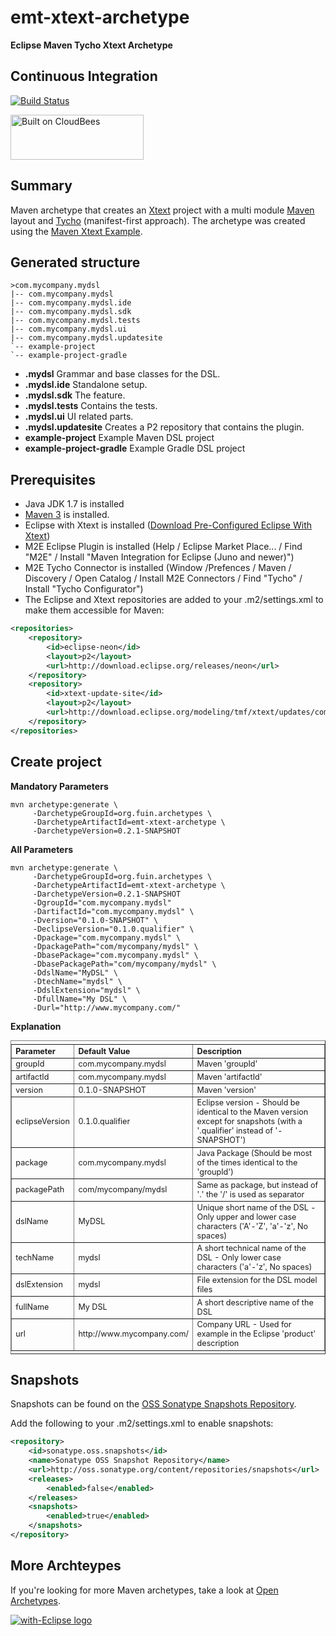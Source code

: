 emt-xtext-archetype
===================
__Eclipse Maven Tycho Xtext Archetype__

Continuous Integration   
----------------------

[![Build Status](https://fuin-org.ci.cloudbees.com/job/emt-xtext-archeytpe/badge/icon)](https://fuin-org.ci.cloudbees.com/job/emt-xtext-archeytpe/)

<a href="https://fuin-org.ci.cloudbees.com/job/emt-xtext-archeytpe"><img src="http://www.fuin.org/images/Button-Built-on-CB-1.png" width="213" height="72" border="0" alt="Built on CloudBees"/></a>

Summary
-------
Maven archetype that creates an [Xtext](http://www.eclipse.org/Xtext/ "Xtext") project with a multi module [Maven](http://maven.apache.org/ "Maven") layout and [Tycho](http://eclipse.org/tycho/ "Tycho") (manifest-first approach). The archetype was created using the [Maven Xtext Example](https://github.com/xtext/maven-xtext-example "Maven Xtext Example").

Generated structure
-------------------
```
>com.mycompany.mydsl
|-- com.mycompany.mydsl
|-- com.mycompany.mydsl.ide
|-- com.mycompany.mydsl.sdk
|-- com.mycompany.mydsl.tests
|-- com.mycompany.mydsl.ui
|-- com.mycompany.mydsl.updatesite
`-- example-project
`-- example-project-gradle
```

* __.mydsl__ Grammar and base classes for the DSL.
* __.mydsl.ide__ Standalone setup.
* __.mydsl.sdk__ The feature.
* __.mydsl.tests__ Contains the tests.
* __.mydsl.ui__ UI related parts.
* __.mydsl.updatesite__ Creates a P2 repository that contains the plugin.
* __example-project__ Example Maven DSL project
* __example-project-gradle__ Example Gradle DSL project

Prerequisites
-------------

* Java JDK 1.7 is installed
* [Maven 3](http://maven.apache.org/download.cgi#Installation "Apache Maven Installation") is installed.
* Eclipse with Xtext is installed ([Download Pre-Configured Eclipse With Xtext](http://www.eclipse.org/Xtext/download.html "Download Eclipse with Xtext"))
* M2E Eclipse Plugin is installed (Help / Eclipse Market Place... / Find "M2E" / Install "Maven Integration for Eclipse (Juno and newer)")  
* M2E Tycho Connector is installed (Window /Prefences / Maven / Discovery / Open Catalog / Install M2E Connectors / Find "Tycho" / Install "Tycho Configurator") 
* The Eclipse and Xtext repositories are added to your .m2/settings.xml to make them accessible for Maven:
```xml
<repositories>
    <repository>
        <id>eclipse-neon</id>
        <layout>p2</layout>
        <url>http://download.eclipse.org/releases/neon</url>
    </repository>
    <repository>
        <id>xtext-update-site</id>
        <layout>p2</layout>
        <url>http://download.eclipse.org/modeling/tmf/xtext/updates/composite/releases/</url>
    </repository>
</repositories>
```


Create project
--------------

**Mandatory Parameters**
```
mvn archetype:generate \
     -DarchetypeGroupId=org.fuin.archetypes \
     -DarchetypeArtifactId=emt-xtext-archetype \
     -DarchetypeVersion=0.2.1-SNAPSHOT
```

**All Parameters**
```
mvn archetype:generate \
     -DarchetypeGroupId=org.fuin.archetypes \
     -DarchetypeArtifactId=emt-xtext-archetype \
     -DarchetypeVersion=0.2.1-SNAPSHOT
     -DgroupId="com.mycompany.mydsl"
	 -DartifactId="com.mycompany.mydsl" \
	 -Dversion="0.1.0-SNAPSHOT" \
	 -DeclipseVersion="0.1.0.qualifier" \
	 -Dpackage="com.mycompany.mydsl" \
	 -DpackagePath="com/mycompany/mydsl" \
	 -DbasePackage="com.mycompany.mydsl" \
	 -DbasePackagePath="com/mycompany/mydsl" \
	 -DdslName="MyDSL" \
	 -DtechName="mydsl" \
	 -DdslExtension="mydsl" \
	 -DfullName="My DSL" \
	 -Durl="http://www.mycompany.com/"
```

**Explanation**
<table border="1" style="font-size:0.9em; text-align:left; vertical-align:top; padding-top:5px; padding-bottom:4px;">
<tr><th>Parameter</th><th>Default Value</th><th>Description</th></tr>
<tr><td>groupId</td><td>com.mycompany.mydsl</td><td>Maven 'groupId'</td></tr>
<tr><td>artifactId</td><td>com.mycompany.mydsl</td><td>Maven 'artifactId'</td></tr>
<tr><td>version</td><td>0.1.0-SNAPSHOT</td><td>Maven 'version'</td></tr>
<tr><td>eclipseVersion</td><td>0.1.0.qualifier</td><td>Eclipse version - Should be identical to the Maven version except for snapshots (with a '.qualifier' instead of '-SNAPSHOT')</td></tr>
<tr><td>package</td><td>com.mycompany.mydsl</td><td>Java Package (Should be most of the times identical to the 'groupId')</td></tr>
<tr><td>packagePath</td><td>com/mycompany/mydsl</td><td>Same as package, but instead of '.' the '/' is used as separator</td></tr>

<tr><td>dslName</td><td>MyDSL</td><td>Unique short name of the DSL - Only upper and lower case characters ('A'-'Z', 'a'-'z', No spaces)</td></tr>
<tr><td>techName</td><td>mydsl</td><td>A short technical name of the DSL - Only lower case characters ('a'-'z', No spaces)</td></tr>
<tr><td>dslExtension</td><td>mydsl</td><td>File extension for the DSL model files</td></tr>
<tr><td>fullName</td><td>My DSL</td><td>A short descriptive name of the DSL</td></tr>
<tr><td>url</td><td>http:&#47;&#47;www.mycompany.com/</td><td>Company URL - Used for example in the Eclipse 'product' description</td></tr>
</table>


Snapshots
---------

Snapshots can be found on the [OSS Sonatype Snapshots Repository](http://oss.sonatype.org/content/repositories/snapshots/org/fuin "Snapshot Repository"). 

Add the following to your .m2/settings.xml to enable snapshots:

```xml
<repository>
    <id>sonatype.oss.snapshots</id>
    <name>Sonatype OSS Snapshot Repository</name>
    <url>http://oss.sonatype.org/content/repositories/snapshots</url>
    <releases>
        <enabled>false</enabled>
    </releases>
    <snapshots>
        <enabled>true</enabled>
    </snapshots>
</repository>
```

More Archteypes
---------------

If you're looking for more Maven archetypes, take a look at [Open Archetypes](https://github.com/open-archetypes "Open Archetypes").

<a href="http://with-eclipse.github.io/" target="_blank">
<img alt="with-Eclipse logo" src="http://with-eclipse.github.io/with-eclipse-0.jpg" /></a>

